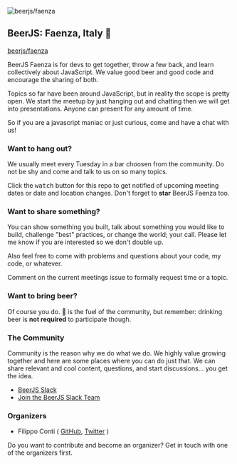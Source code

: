 ![beerjs/faenza](https://camo.githubusercontent.com/93a346857b6718d3b53c61524947e46888499eb9/687474703a2f2f7777772e636974746164617274652e656d696c69612d726f6d61676e612e69742f696d616765732f64657374696e617a696f6e692f6661656e7a612d7069617a7a612d64656c2d706f706f6c6f2d70616f6c6f2d6261726f6e652e6a7067)

## BeerJS: Faenza, Italy :beer:

[beerjs/faenza](https://beerjs.github.io/faenza/)

BeerJS Faenza is for devs to get together, throw a few back, and learn collectively about JavaScript. We value good beer and good code and encourage the sharing of both.

Topics so far have been around JavaScript, but in reality the scope is pretty open. We start the meetup by just hanging out and chatting then we will get into presentations. Anyone can present for any amount of time.

So if you are a javascript maniac or just curious, come and have a chat with us!

### Want to hang out?

We usually meet every Tuesday in a bar choosen from the community. Do not be shy and come and talk to us on so many topics.

Click the <kbd>watch</kbd> button for this repo to get notified of upcoming meeting dates or date and location changes.  Don't forget to __star__ BeerJS Faenza too.


### Want to share something?

You can show something you built, talk about something you would like to build, challenge "best" practices, or change the world; your call. Please let me know if you are interested so we don't double up.

Also feel free to come with problems and questions about your code, my code, or whatever.

Comment on the current meetings issue to formally request time or a topic.


### Want to bring beer?

Of course you do. :beer: is the fuel of the community, but remember: drinking beer is __not required__ to participate though.


### The Community

Community is the reason why we do what we do.  We highly value growing together and here are some places where you can do just that.  We can share relevant and cool content, questions, and start discussions... you get the idea.

* [BeerJS Slack](https://beerjs.slack.com/messages/faenza/)
* [Join the BeerJS Slack Team](https://beerjs-slack-invite.herokuapp.com/)


### Organizers

* Filippo Conti ( [GitHub](https://github.com/b4dnewz), [Twitter](https://twitter.com/_commonuser) )

Do you want to contribute and become an organizer? Get in touch with one of the organizers first.